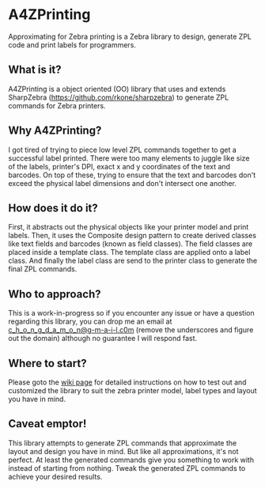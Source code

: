 # A4ZPrinting
Approximating for Zebra printing is a Zebra library to design, generate ZPL code and print labels for programmers.

## What is it?
A4ZPrinting is a object oriented (OO) library that uses and extends SharpZebra (https://github.com/rkone/sharpzebra) to generate ZPL commands for Zebra printers.

## Why A4ZPrinting?
I got tired of trying to piece low level ZPL commands together to get a successful label printed. There were too many elements to juggle like size of the labels, printer's DPI, exact x and y coordinates of the text and barcodes. On top of these, trying to ensure that the text and barcodes don't exceed the physical label dimensions and don't intersect one another.

## How does it do it?
First, it abstracts out the physical objects like your printer model and print labels. Then, it uses the Composite design pattern to create derived classes like text fields and barcodes (known as field classes). The field classes are placed inside a template class. The template class are applied onto a label class. And finally the label class are send to the printer class to generate the final ZPL commands.

## Who to approach?
This is a work-in-progress so if you encounter any issue or have a question regarding this library, you can drop me an email at c_h_o_n_g_d_a_m_o_n@g-m-a-i-l.c0m (remove the underscores and figure out the domain) although no guarantee I will respond fast.

## Where to start?
Please goto the [wiki page](https://github.com/damonchong/A4ZPrinting/wiki/Getting-Started) for detailed instructions on how to test out and customized the library to suit the zebra printer model, label types and layout you have in mind.

## Caveat emptor!
This library attempts to generate ZPL commands that approximate the layout and design you have in mind. But like all approximations, it's not perfect. At least the generated commands give you something to work with instead of starting from nothing. Tweak the generated ZPL commands to achieve your desired results. 
